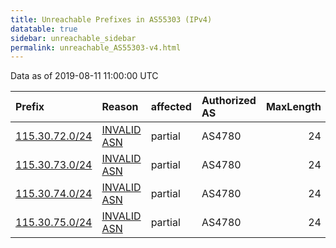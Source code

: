 ```yaml
---
title: Unreachable Prefixes in AS55303 (IPv4)
datatable: true
sidebar: unreachable_sidebar
permalink: unreachable_AS55303-v4.html
---
```


Data as of 2019-08-11 11:00:00 UTC


<div class="datatable-begin"></div>

| Prefix                                                 | Reason                                                                                                | affected   | Authorized AS   |   MaxLength | Anchor                                       |   unreachable /24s |
|:-------------------------------------------------------|:------------------------------------------------------------------------------------------------------|:-----------|:----------------|------------:|:---------------------------------------------|-------------------:|
| [115.30.72.0/24](https://stat.ripe.net/115.30.72.0/24) | [INVALID ASN](https://rpki-validator.ripe.net/announcement-preview?asn=AS55303&prefix=115.30.72.0/24) | partial    | AS4780          |          24 | [APNIC](unreachable_APNIC_RPKI_Root-v4.html) |                  1 |
| [115.30.73.0/24](https://stat.ripe.net/115.30.73.0/24) | [INVALID ASN](https://rpki-validator.ripe.net/announcement-preview?asn=AS55303&prefix=115.30.73.0/24) | partial    | AS4780          |          24 | [APNIC](unreachable_APNIC_RPKI_Root-v4.html) |                  1 |
| [115.30.74.0/24](https://stat.ripe.net/115.30.74.0/24) | [INVALID ASN](https://rpki-validator.ripe.net/announcement-preview?asn=AS55303&prefix=115.30.74.0/24) | partial    | AS4780          |          24 | [APNIC](unreachable_APNIC_RPKI_Root-v4.html) |                  1 |
| [115.30.75.0/24](https://stat.ripe.net/115.30.75.0/24) | [INVALID ASN](https://rpki-validator.ripe.net/announcement-preview?asn=AS55303&prefix=115.30.75.0/24) | partial    | AS4780          |          24 | [APNIC](unreachable_APNIC_RPKI_Root-v4.html) |                  1 |

<div class="datatable-end"></div>